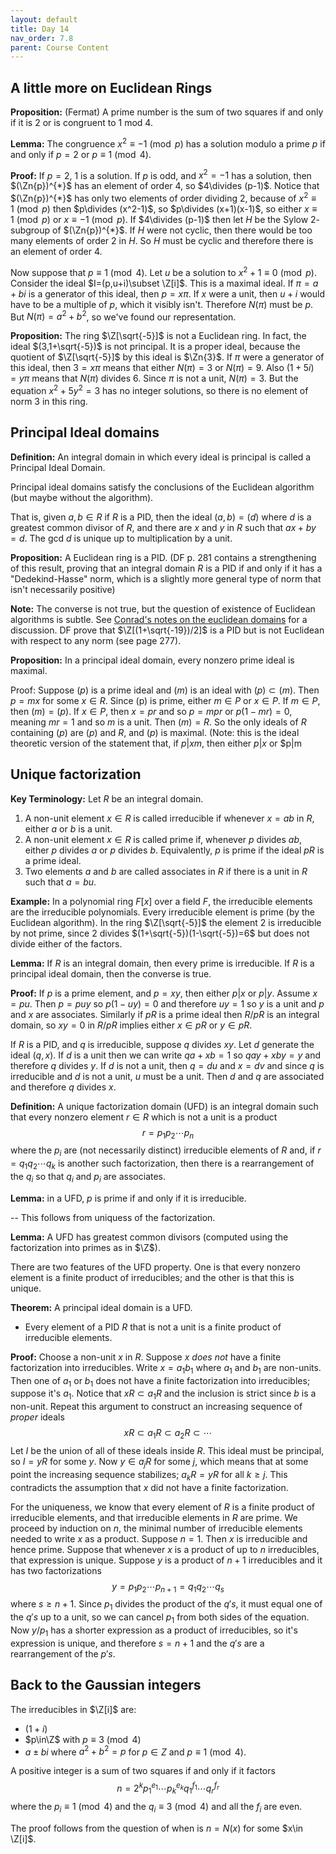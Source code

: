 ```yaml
---
layout: default
title: Day 14
nav_order: 7.8
parent: Course Content
---
```


## A little more on Euclidean Rings

**Proposition:** (Fermat) A prime number is the sum of two squares if and only if it is $2$ or is congruent to $1$ mod $4$. 

**Lemma:** The congruence $x^2\equiv -1\pmod{p}$ has a solution modulo a prime $p$ if and only if $p=2$ or $p\equiv 1\pmod{4}$. 

**Proof:** If $p=2$, $1$ is a solution.  If $p$ is odd, and $x^2=-1$ has a solution, then $(\Zn{p})^{*}$ has an element of order $4$, so $4\divides (p-1)$. 
Notice that $(\Zn{p})^{*}$ has only two elements of order dividing $2$, because of $x^2\equiv 1\pmod{p}$ then $p\divides (x^2-1)$, so $p\divides (x+1)(x-1)$, so either $x\equiv 1\pmod{p}$
or $x\equiv -1\pmod{p}$.  If $4\divides (p-1)$ then let $H$ be the Sylow $2$-subgroup of $(\Zn{p})^{*}$.  If $H$ were not cyclic, then there would be too many elements of order $2$ in $H$.
So $H$ must be cyclic and therefore there is an element of order $4$.

Now suppose that $p\equiv 1\pmod{4}$.  Let $u$ be a solution to $x^2+1\equiv 0\pmod{p}$.  Consider the ideal $I=(p,u+i)\subset \Z[i]$. This is a maximal ideal.
If $\pi=a+bi$ is a generator of this ideal, then $p=x\pi$.  If $x$ were a unit, then $u+i$ would have to be a multiple of $p$, which it visibly isn't.  Therefore $N(\pi)$ must be $p$.  
But $N(\pi)=a^2+b^2$, so we've found our representation. 

**Proposition:** The ring $\Z[\sqrt{-5}]$ is not a Euclidean ring.  In fact, the ideal $(3,1+\sqrt{-5})$ is not principal. It is a proper ideal, because the quotient of $\Z[\sqrt{-5}]$ by this ideal
is $\Zn{3}$.  If $\pi$ were a generator of this ideal,
then $3=x\pi$ means that either $N(\pi)=3$ or $N(\pi)=9$.  Also $(1+5i)=y\pi$ means that $N(\pi)$ divides $6$.  Since $\pi$ is not a unit, 
$N(\pi)=3$.  But the equation $x^2+5y^2=3$ has no integer solutions, so there is no element of norm 3 in this ring.  



## Principal Ideal domains

**Definition:** An integral domain in which every ideal is principal is called a Principal Ideal Domain.

Principal ideal domains satisfy the conclusions of the Euclidean algorithm (but maybe without the algorithm).

That is, given $a,b\in R$ if $R$ is a PID, then the ideal $(a,b)=(d)$ where $d$ is a greatest common
divisor of $R$, and there are $x$ and $y$ in $R$ such that $ax+by=d$.  The gcd $d$ is unique up to multiplication by a unit.

**Proposition:** A Euclidean ring is a PID. (DF p. 281 contains a strengthening of this result, proving
that an integral domain $R$ is a PID if and only if it has a "Dedekind-Hasse" norm, which is a slightly
more general type of norm that isn't necessarily positive)

**Note:** The converse is not true, but the question of existence of Euclidean algorithms is subtle.  See
[Conrad's notes on the euclidean domains](https://kconrad.math.uconn.edu/blurbs/ringtheory/euclideanrk.pdf) for a discussion.  DF prove that $\Z[(1+\sqrt{-19})/2]$ is a PID but is not Euclidean with respect to any norm (see page 277).

**Proposition:** In a principal ideal domain, every nonzero prime ideal is maximal.

Proof: Suppose $(p)$ is a prime ideal and $(m)$ is an ideal with $(p)\subset (m)$.  Then 
$p=mx$ for some $x\in R$.  Since (p) is prime, either $m\in P$ or $x\in P$.  If $m\in P$, then $(m)=(p)$.
If $x\in P$, then $x=pr$ and so $p=mpr$ or $p(1-mr)=0$, meaning $mr=1$ and so $m$ is a unit.
Then $(m)=R$.  So the only ideals of $R$ containing $(p)$ are $(p)$ and $R$, and $(p)$ is maximal.
(Note: this is the ideal theoretic version of the statement that, if $p|xm$, then either $p|x$ or $p|m




## Unique factorization

**Key Terminology:** Let $R$ be an integral domain. 

1. A non-unit element $x\in R$ is called irreducible if whenever $x=ab$ in $R$, either $a$ or $b$ is a unit.
2. A non-unit element $x\in R$ is called prime if, whenever $p$ divides $ab$, either $p$ divides $a$ or $p$ divides $b$. Equivalently,
$p$ is prime if the ideal $pR$ is a prime ideal.
3. Two elements $a$ and $b$ are called associates in $R$ if there is a unit in $R$ such that $a=bu$. 

**Example:** In a polynomial ring $F[x]$ over a field $F$, the irreducible elements are the irreducible polynomials.
Every irreducible element is prime (by the Euclidean algorithm).  In the ring $\Z[\sqrt{-5}]$ the element
$2$ is irreducible by not prime, since $2$ divides $(1+\sqrt{-5})(1-\sqrt{-5})=6$ but does not divide either
of the factors. 

**Lemma:** If $R$ is an integral domain, then every prime is irreducible.  If $R$ is a principal ideal domain, then the converse is true. 

**Proof:** If $p$ is a prime element, and $p=xy$, then either $p|x$ or $p|y$.  Assume $x=pu$. Then $p=puy$
so $p(1-uy)=0$ and therefore $uy=1$ so $y$ is a unit and $p$ and $x$ are associates. Similarly if $pR$ is a prime
ideal then $R/pR$ is an integral domain, so $xy=0$ in $R/pR$ implies either $x\in pR$ or $y\in pR$.

If $R$ is a PID, and $q$ is irreducible, suppose $q$ divides $xy$.  Let $d$ generate the ideal $(q,x)$. 
If $d$ is a unit then we can write $qa+xb=1$ so $qay+xby=y$ and therefore $q$ divides $y$.  If $d$ is not a unit,
then $q=du$ and $x=dv$ and since $q$ is irreducible and $d$ is not a unit, $u$ must be a unit.  Then
$d$ and $q$ are associated and therefore $q$ divides $x$.

**Definition:** A unique factorization domain (UFD) is an integral domain such that every nonzero element $r\in R$ which is not a unit is a product
$$
r=p_1p_2\cdots p_n
$$
where the $p_{i}$ are (not necessarily distinct) irreducible elements of $R$ and, if $r=q_1q_2\cdots q_k$ is another such factorization, then there is a rearrangement of the $q_{i}$ so that $q_{i}$ and $p_{i}$ are associates.

**Lemma:** in a UFD, $p$ is prime if and only if it is irreducible. 

-- This follows from uniquess of the factorization.

**Lemma:** A UFD has greatest common divisors (computed using the factorization into primes as in $\Z$).

There are two features of the UFD property.  One is that every nonzero element is a finite product of irreducibles;
and the other is that this is unique.  

**Theorem:** A principal ideal domain is a UFD.

- Every element of a PID $R$ that is not a unit is a finite product of irreducible elements. 

**Proof:** Choose a non-unit $x$ in $R$.  Suppose $x$ *does not* have a finite factorization into irreducibles.
Write $x=a_1b_1$ where $a_1$ and $b_1$ are non-units.  Then one of $a_1$ or $b_1$ does not have a finite factorization
into irreducibles; suppose it's $a_1$.  Notice that $xR\subset a_1R$ and the inclusion is strict since $b$ is a non-unit. Repeat this argument to construct an increasing sequence of *proper* ideals
$$
xR\subset a_1R\subset a_2R\subset\cdots
$$
Let $I$ be the union of all of these ideals inside $R$. This ideal must be principal, so $I=yR$ for some $y$.
Now $y\in a_{j}R$ for some $j$, which means that at some point the increasing sequence stabilizes;
$a_{k}R=yR$ for all $k\ge j$.  This contradicts the assumption that $x$ did not have a finite factorization.

For the uniqueness, we know that every element of $R$ is a finite product of irreducible elements, and that
irreducible elements in $R$ are prime.  We proceed by induction on $n$, the minimal number of irreducible
elements needed to write $x$ as a product.  Suppose $n=1$.  Then $x$ is irreducible and hence prime.
Suppose that whenever $x$ is a product of up to $n$ irreducibles, that expression is unique.  Suppose
$y$ is a product of $n+1$ irreducibles and it has two factorizations
$$
y=p_1 p_2\cdots p_{n+1}=q_{1} q_{2}\cdots q_{s}
$$
where $s\ge n+1$. Since $p_1$ divides the product of the $q's$, it must equal one of the $q's$ up to a unit,
so we can cancel $p_1$ from both sides of the equation.  Now $y/p_1$ has a shorter expression as a product
of irreducibles, so it's expression is unique, and therefore $s=n+1$ and the $q's$ are a rearrangement of the $p's$. 

## Back to the Gaussian integers

The irreducibles in $\Z[i]$ are:
- $(1+i)$
- $p\in\Z$ with $p\equiv 3\pmod{4}$
- $a\pm bi$ where $a^2+b^2=p$ for $p\in Z$ and $p\equiv 1\pmod{4}$.

A positive integer is a sum of two squares if and only if it factors 
$$
n=2^k p_1^{e_1}\cdots p_k^{e_k}q_{1}^{f_1}\cdots q_{r}^{f_{r}}
$$
where the $p_{i}\equiv 1\pmod{4}$ and the $q_{i}\equiv 3\pmod{4}$ and all the $f_{i}$ are even.

The proof follows from the question of when is $n=N(x)$ for some $x\in \Z[i]$.


